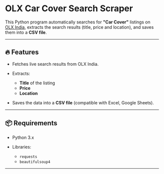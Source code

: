 # OLX Car Cover Search Scraper

This Python program automatically searches for **"Car Cover"** listings on [OLX India](https://www.olx.in/items/q-car-cover), extracts the search results (title, price and location), and saves them into a **CSV file**.

---

## 🔥 Features

* Fetches live search results from OLX India.
* Extracts:

  * **Title** of the listing
  * **Price**
  * **Location**
* Saves the data into a **CSV file** (compatible with Excel, Google Sheets).

---

## 📦 Requirements

* Python 3.x
* Libraries:

  * `requests`
  * `beautifulsoup4`
---
